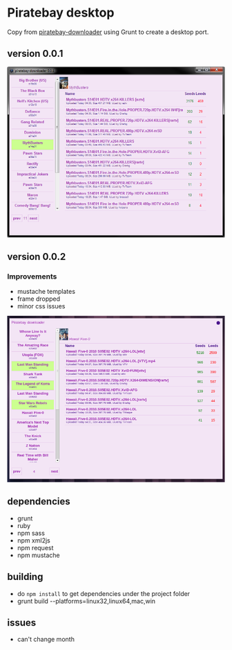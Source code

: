 Piratebay desktop
=================

Copy from [piratebay-downloader](https://github.com/angel-git/piratebay-downloader) using Grunt to create a desktop port.

## version 0.0.1

![Image](image1.png?raw=true)

## version 0.0.2

### Improvements
- mustache templates
- frame dropped
- minor css issues

![Image](image2.png?raw=true)


## dependencies
- grunt
- ruby
- npm sass
- npm xml2js
- npm request
- npm mustache

## building
- do `npm install` to get dependencies under the project folder
- grunt build --platforms=linux32,linux64,mac,win

## issues
- can't change month